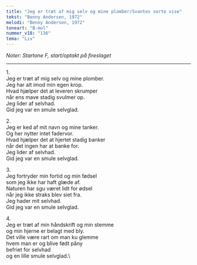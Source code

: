 ```yaml
---
title: "Jeg er træt af mig selv og mine plomber/Svantes sorte vise"
tekst: "Benny Andersen, 1972"
melodi: "Benny Andersen, 1972"
toneart: "B-mol"
nummer_v18: "136"
tema: "Liv"
---
```

*Noter: Startone F, start/optakt på fireslaget*

***

1\.\
Jeg er træt af mig selv og mine plomber.\
Jeg har alt imod min egen krop.\
Hvad hjælper det at leveren skrumper\
når ens mave stadig svulmer op.\
Jeg lider af selvhad.\
Gid jeg var en smule selvglad.

2\.\
Jeg er ked af mit navn og mine tanker.\
Og her nytter intet fadervor.\
Hvad hjælper det at hjertet stadig banker\
når det ingen har at banke for.\
Jeg lider af selvhad.\
Gid jeg var en smule selvglad.

3\.\
Jeg fortryder min fortid og min fødsel\
som jeg ikke har haft glæde af.\
Naturen har sgu været lidt for ødsel\
når jeg ikke straks blev siet fra.\
Jeg hader mit selvhad.\
Gid jeg var en smule selvglad.

4\.\
Jeg er træt af min håndskrift og min stemme\
og min hjerne er belagt med bly.\
Det ville være rart om man ku glemme\
hvem man er og blive født påny\
befriet for selvhad\
og en lille smule selvglad.\
